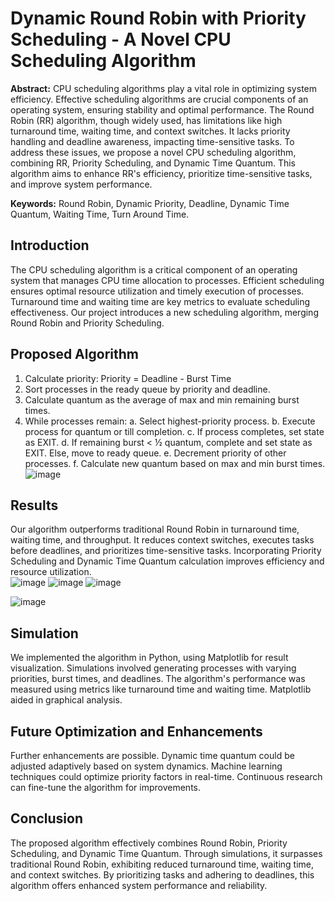 # Dynamic Round Robin with Priority Scheduling - A Novel CPU Scheduling Algorithm 

**Abstract:**
CPU scheduling algorithms play a vital role in optimizing system efficiency. Effective scheduling algorithms are crucial components of an operating system, ensuring stability and optimal performance. The Round Robin (RR) algorithm, though widely used, has limitations like high turnaround time, waiting time, and context switches. It lacks priority handling and deadline awareness, impacting time-sensitive tasks. To address these issues, we propose a novel CPU scheduling algorithm, combining RR, Priority Scheduling, and Dynamic Time Quantum. This algorithm aims to enhance RR's efficiency, prioritize time-sensitive tasks, and improve system performance.

**Keywords:** Round Robin, Dynamic Priority, Deadline, Dynamic Time Quantum, Waiting Time, Turn Around Time.

## Introduction

The CPU scheduling algorithm is a critical component of an operating system that manages CPU time allocation to processes. Efficient scheduling ensures optimal resource utilization and timely execution of processes. Turnaround time and waiting time are key metrics to evaluate scheduling effectiveness. Our project introduces a new scheduling algorithm, merging Round Robin and Priority Scheduling.

## Proposed Algorithm

1. Calculate priority: Priority = Deadline - Burst Time
2. Sort processes in the ready queue by priority and deadline.
3. Calculate quantum as the average of max and min remaining burst times.
4. While processes remain:
    a. Select highest-priority process.
    b. Execute process for quantum or till completion.
    c. If process completes, set state as EXIT.
    d. If remaining burst < ½ quantum, complete and set state as EXIT. Else, move to ready queue.
    e. Decrement priority of other processes.
    f. Calculate new quantum based on max and min burst times.
![image](https://github.com/vartikatrao/DynamicRoundRobin/assets/100116788/d2f2bed5-0680-4c3e-ade1-94e032889cfa)

## Results

Our algorithm outperforms traditional Round Robin in turnaround time, waiting time, and throughput. It reduces context switches, executes tasks before deadlines, and prioritizes time-sensitive tasks. Incorporating Priority Scheduling and Dynamic Time Quantum calculation improves efficiency and resource utilization.
<br> ![image](https://github.com/vartikatrao/DynamicRoundRobin/assets/100116788/59127475-350d-478f-a4f0-83d0ded5ad09)
![image](https://github.com/vartikatrao/DynamicRoundRobin/assets/100116788/57af1f86-3280-48ca-857e-667f943236b0)
![image](https://github.com/vartikatrao/DynamicRoundRobin/assets/100116788/d078e32e-ab0b-4a13-bd75-21eeaf34b67a)

![image](https://github.com/vartikatrao/DynamicRoundRobin/assets/100116788/19f84912-d6de-44f2-a64b-8d11733499d0)

## Simulation

We implemented the algorithm in Python, using Matplotlib for result visualization. Simulations involved generating processes with varying priorities, burst times, and deadlines. The algorithm's performance was measured using metrics like turnaround time and waiting time. Matplotlib aided in graphical analysis.

## Future Optimization and Enhancements

Further enhancements are possible. Dynamic time quantum could be adjusted adaptively based on system dynamics. Machine learning techniques could optimize priority factors in real-time. Continuous research can fine-tune the algorithm for improvements.

## Conclusion

The proposed algorithm effectively combines Round Robin, Priority Scheduling, and Dynamic Time Quantum. Through simulations, it surpasses traditional Round Robin, exhibiting reduced turnaround time, waiting time, and context switches. By prioritizing tasks and adhering to deadlines, this algorithm offers enhanced system performance and reliability.

